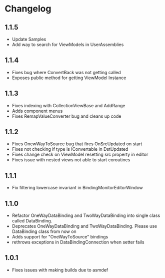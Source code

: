 # Changelog

## 1.1.5
 - Update Samples
 - Add way to search for ViewModels in UserAssemblies 

## 1.1.4
- Fixes bug where ConvertBack was not getting called
- Exposes public method for getting ViewModel Instance

## 1.1.3
- Fixes indexing with CollectionViewBase and AddRange
- Adds component menus
- Fixes RemapValueConverter bug and cleans up code

## 1.1.2
- Fixes OnewWayToSource bug that fires OnSrcUpdated on start
- Fixes not checking if type is IConvertable in DstUpdated
- Fixes change check on ViewModel resetting src property in editor
- Fixes issue with nested views not able to start coroutines

## 1.1.1
- Fix filtering lowercase invariant in BindingMonitorEditorWindow

## 1.1.0
- Refactor OneWayDataBinding and TwoWayDataBinding into single class called DataBinding.
- Deprecates OneWayDataBinding and TwoWayDataBinding. Please use DataBinding class from now on
- Adds support for "OneWayToSource" bindings
- rethrows exceptions in DataBindingConnection when setter fails

## 1.0.1
- Fixes issues with making builds due to asmdef
 

